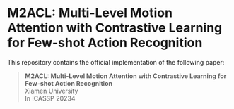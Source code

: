 # M2ACL: Multi-Level Motion Attention with Contrastive Learning for Few-shot Action Recognition

This repository contains the official implementation of the following paper:
> **M2ACL: Multi-Level Motion Attention with Contrastive Learning for Few-shot Action Recognition**<br>
> Xiamen University <br>
> In ICASSP 20234<br>
